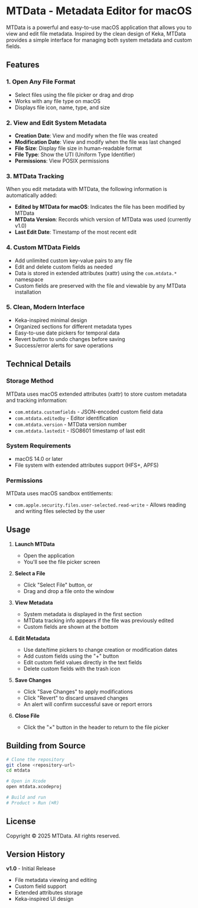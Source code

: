 # MTData - Metadata Editor for macOS

MTData is a powerful and easy-to-use macOS application that allows you to view and edit file metadata. Inspired by the clean design of Keka, MTData provides a simple interface for managing both system metadata and custom fields.

## Features

### 1. Open Any File Format
- Select files using the file picker or drag and drop
- Works with any file type on macOS
- Displays file icon, name, type, and size

### 2. View and Edit System Metadata
- **Creation Date**: View and modify when the file was created
- **Modification Date**: View and modify when the file was last changed
- **File Size**: Display file size in human-readable format
- **File Type**: Show the UTI (Uniform Type Identifier)
- **Permissions**: View POSIX permissions

### 3. MTData Tracking
When you edit metadata with MTData, the following information is automatically added:
- **Edited by MTData for macOS**: Indicates the file has been modified by MTData
- **MTData Version**: Records which version of MTData was used (currently v1.0)
- **Last Edit Date**: Timestamp of the most recent edit

### 4. Custom MTData Fields
- Add unlimited custom key-value pairs to any file
- Edit and delete custom fields as needed
- Data is stored in extended attributes (xattr) using the `com.mtdata.*` namespace
- Custom fields are preserved with the file and viewable by any MTData installation

### 5. Clean, Modern Interface
- Keka-inspired minimal design
- Organized sections for different metadata types
- Easy-to-use date pickers for temporal data
- Revert button to undo changes before saving
- Success/error alerts for save operations

## Technical Details

### Storage Method
MTData uses macOS extended attributes (xattr) to store custom metadata and tracking information:
- `com.mtdata.customfields` - JSON-encoded custom field data
- `com.mtdata.editedby` - Editor identification
- `com.mtdata.version` - MTData version number
- `com.mtdata.lastedit` - ISO8601 timestamp of last edit

### System Requirements
- macOS 14.0 or later
- File system with extended attributes support (HFS+, APFS)

### Permissions
MTData uses macOS sandbox entitlements:
- `com.apple.security.files.user-selected.read-write` - Allows reading and writing files selected by the user

## Usage

1. **Launch MTData**
   - Open the application
   - You'll see the file picker screen

2. **Select a File**
   - Click "Select File" button, or
   - Drag and drop a file onto the window

3. **View Metadata**
   - System metadata is displayed in the first section
   - MTData tracking info appears if the file was previously edited
   - Custom fields are shown at the bottom

4. **Edit Metadata**
   - Use date/time pickers to change creation or modification dates
   - Add custom fields using the "+" button
   - Edit custom field values directly in the text fields
   - Delete custom fields with the trash icon

5. **Save Changes**
   - Click "Save Changes" to apply modifications
   - Click "Revert" to discard unsaved changes
   - An alert will confirm successful save or report errors

6. **Close File**
   - Click the "×" button in the header to return to the file picker

## Building from Source

```bash
# Clone the repository
git clone <repository-url>
cd mtdata

# Open in Xcode
open mtdata.xcodeproj

# Build and run
# Product > Run (⌘R)
```

## License

Copyright © 2025 MTData. All rights reserved.

## Version History

**v1.0** - Initial Release
- File metadata viewing and editing
- Custom field support
- Extended attributes storage
- Keka-inspired UI design

